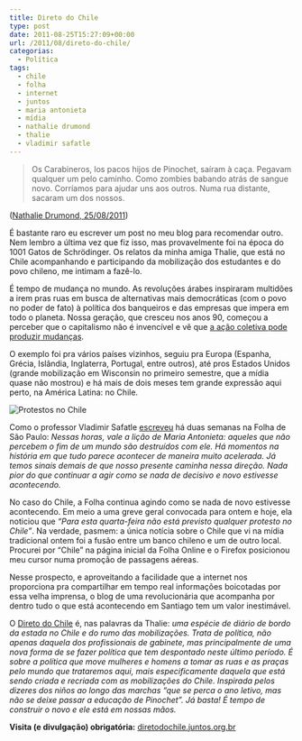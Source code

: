 ```yaml
---
title: Direto do Chile
type: post
date: 2011-08-25T15:27:09+00:00
url: /2011/08/direto-do-chile/
categorias:
  - Política
tags:
  - chile
  - folha
  - internet
  - juntos
  - maria antonieta
  - mídia
  - nathalie drumond
  - thalie
  - vladimir safatle
---
```


> Os Carabineros, los pacos hijos de Pinochet, saíram à caça. Pegavam qualquer um pelo caminho. Como zombies babando atrás de sangue novo. Corríamos para ajudar uns aos outros. Numa rua distante, sacaram um dos nossos.

([Nathalie Drumond, 25/08/2011][1])

É bastante raro eu escrever um post no meu blog para recomendar outro. Nem lembro a última vez que fiz isso, mas provavelmente foi na época do 1001 Gatos de Schrödinger. Os relatos da minha amiga Thalie, que está no Chile acompanhando e participando da mobilização dos estudantes e do povo chileno, me intimam a fazê-lo.

É tempo de mudança no mundo. As revoluções árabes inspiraram multidões a irem pras ruas em busca de alternativas mais democráticas (com o povo no poder de fato) à política dos banqueiros e das empresas que impera em todo o planeta. Nossa geração, que cresceu nos anos 90, começou a perceber que o capitalismo não é invencível e vê que [a ação coletiva pode produzir mudanças][2].

O exemplo foi pra vários países vizinhos, seguiu pra Europa (Espanha, Grécia, Islândia, Inglaterra, Portugal, entre outros), até pros Estados Unidos (grande mobilização em Wisconsin no primeiro semestre, que a mídia quase não mostrou) e há mais de dois meses tem grande expressão aqui perto, na América Latina: no Chile.

![Protestos no Chile](/wp-content/uploads/2011/08/protestas-en-chile-de-estudiantes_note_principal.jpg)

Como o professor Vladimir Safatle [escreveu][4] há duas semanas na Folha de São Paulo: _Nessas horas, vale a lição de Maria Antonieta: aqueles que não percebem o fim de um mundo são destruídos com ele. Há momentos na história em que tudo parece acontecer de maneira muito acelerada. Já temos sinais demais de que nosso presente caminha nessa direção. Nada pior do que continuar a agir como se nada de decisivo e novo estivesse acontecendo._

No caso do Chile, a Folha continua agindo como se nada de novo estivesse acontecendo. Em meio a uma greve geral convocada para ontem e hoje, ela noticiou que _“Para esta quarta-feira não está previsto qualquer protesto no Chile”_. Na verdade, pasmem: a única notícia sobre o Chile que vi na mídia tradicional ontem foi a fusão entre um banco chileno e um de outro local. Procurei por “Chile” na página inicial da Folha Online e o Firefox posicionou meu cursor numa promoção de passagens aéreas.

Nesse prospecto, e aproveitando a facilidade que a internet nos proporciona pra compartilhar em tempo real informações boicotadas por essa velha imprensa, o blog de uma revolucionária que acompanha por dentro tudo o que está acontecendo em Santiago tem um valor inestimável.

O [Direto do Chile][5] é, nas palavras da Thalie: _uma espécie de diário de bordo da estada no Chile e do rumo das mobilizações. Trata de política, não apenas daquela dos profissionais de gabinete, mas principalmente de uma nova forma de se fazer política que tem despontado neste último período. É sobre a política que move mulheres e homens a tomar as ruas e as praças pelo mundo que trataremos aqui, mais especificamente daquela que está sendo criada e recriada com as mobilizações do Chile. Inspirada pelos dizeres dos niños ao longo das marchas “que se perca o ano letivo, mas não se deixe passar a educação de Pinochet”. Já basta! É tempo de construir o novo e ele está em nossas mãos._

**Visita (e divulgação) obrigatória:** [diretodochile.juntos.org.br][5]

[1]: http://diretodochile.juntos.org.br/ha-milhoes-tomando-as-ruas-de-santiago-hoje-o-chile-nao-vai-dormir/
[2]: http://www.youtube.com/watch?v=o-6goilce04
[4]: http://www.lucianagenro.com.br/2011/08/maria-antonieta/
[5]: http://diretodochile.juntos.org.br/
